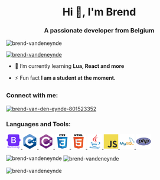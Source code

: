 <h1 align="center">Hi 👋, I'm Brend</h1>
<h3 align="center">A passionate developer from Belgium</h3>

<p align="left"> <img src="https://komarev.com/ghpvc/?username=brend-vandeneynde&label=Profile%20views&color=0e75b6&style=flat" alt="brend-vandeneynde" /> </p>

<p align="left"> <a href="https://github.com/ryo-ma/github-profile-trophy"><img src="https://github-profile-trophy.vercel.app/?username=brend-vandeneynde" alt="brend-vandeneynde" /></a> </p>

- 🌱 I’m currently learning **Lua, React and more**

- ⚡ Fun fact **I am a student at the moment.**

<h3 align="left">Connect with me:</h3>
<p align="left">
<a href="https://linkedin.com/in/brend-van-den-eynde-801523352" target="blank"><img align="center" src="https://raw.githubusercontent.com/rahuldkjain/github-profile-readme-generator/master/src/images/icons/Social/linked-in-alt.svg" alt="brend-van-den-eynde-801523352" height="30" width="40" /></a>
</p>

<h3 align="left">Languages and Tools:</h3>
<p align="left"> <a href="https://getbootstrap.com" target="_blank" rel="noreferrer"> <img src="https://raw.githubusercontent.com/devicons/devicon/master/icons/bootstrap/bootstrap-plain-wordmark.svg" alt="bootstrap" width="40" height="40"/> </a> <a href="https://www.w3schools.com/cpp/" target="_blank" rel="noreferrer"> <img src="https://raw.githubusercontent.com/devicons/devicon/master/icons/cplusplus/cplusplus-original.svg" alt="cplusplus" width="40" height="40"/> </a> <a href="https://www.w3schools.com/cs/" target="_blank" rel="noreferrer"> <img src="https://raw.githubusercontent.com/devicons/devicon/master/icons/csharp/csharp-original.svg" alt="csharp" width="40" height="40"/> </a> <a href="https://www.w3schools.com/css/" target="_blank" rel="noreferrer"> <img src="https://raw.githubusercontent.com/devicons/devicon/master/icons/css3/css3-original-wordmark.svg" alt="css3" width="40" height="40"/> </a> <a href="https://www.w3.org/html/" target="_blank" rel="noreferrer"> <img src="https://raw.githubusercontent.com/devicons/devicon/master/icons/html5/html5-original-wordmark.svg" alt="html5" width="40" height="40"/> </a> <a href="https://www.java.com" target="_blank" rel="noreferrer"> <img src="https://raw.githubusercontent.com/devicons/devicon/master/icons/java/java-original.svg" alt="java" width="40" height="40"/> </a> <a href="https://developer.mozilla.org/en-US/docs/Web/JavaScript" target="_blank" rel="noreferrer"> <img src="https://raw.githubusercontent.com/devicons/devicon/master/icons/javascript/javascript-original.svg" alt="javascript" width="40" height="40"/> </a> <a href="https://www.mysql.com/" target="_blank" rel="noreferrer"> <img src="https://raw.githubusercontent.com/devicons/devicon/master/icons/mysql/mysql-original-wordmark.svg" alt="mysql" width="40" height="40"/> </a> <a href="https://www.php.net" target="_blank" rel="noreferrer"> <img src="https://raw.githubusercontent.com/devicons/devicon/master/icons/php/php-original.svg" alt="php" width="40" height="40"/> </a> </p>

<p><img align="left" src="https://github-readme-stats.vercel.app/api/top-langs?username=brend-vandeneynde&show_icons=true&locale=en&layout=compact" alt="brend-vandeneynde" /></p>

<p>&nbsp;<img align="center" src="https://github-readme-stats.vercel.app/api?username=brend-vandeneynde&show_icons=true&locale=en" alt="brend-vandeneynde" /></p>

<p><img align="center" src="https://github-readme-streak-stats.herokuapp.com/?user=brend-vandeneynde&" alt="brend-vandeneynde" /></p>
